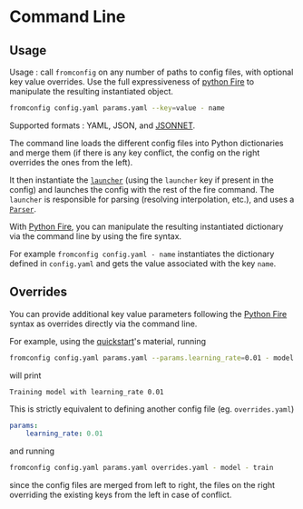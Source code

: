 # Command Line <!-- {docsify-ignore} -->

## Usage

Usage : call `fromconfig` on any number of paths to config files, with optional key value overrides. Use the full expressiveness of [python Fire](https://github.com/google/python-fire) to manipulate the resulting instantiated object.

```bash
fromconfig config.yaml params.yaml --key=value - name
```

Supported formats : YAML, JSON, and [JSONNET](https://jsonnet.org).

The command line loads the different config files into Python dictionaries and merge them (if there is any key conflict, the config on the right overrides the ones from the left).

It then instantiate the [`launcher`](usage-reference/launcher/) (using the `launcher` key if present in the config) and launches the config with the rest of the fire command. The `launcher` is responsible for parsing (resolving interpolation, etc.), and uses a [`Parser`](usage-reference/parser/).

With [Python Fire](https://github.com/google/python-fire), you can manipulate the resulting instantiated dictionary via the command line by using the fire syntax.

For example `fromconfig config.yaml - name` instantiates the dictionary defined in `config.yaml` and gets the value associated with the key `name`.


## Overrides <!-- {docsify-ignore} -->

You can provide additional key value parameters following the [Python Fire](https://github.com/google/python-fire) syntax as overrides directly via the command line.

For example, using the [quickstart](getting-started/quickstart)'s material, running

```bash
fromconfig config.yaml params.yaml --params.learning_rate=0.01 - model - train
```

will print

```
Training model with learning_rate 0.01
```

This is strictly equivalent to defining another config file (eg. `overrides.yaml`)

```yaml
params:
    learning_rate: 0.01
```

and running

```bash
fromconfig config.yaml params.yaml overrides.yaml - model - train
```

since the config files are merged from left to right, the files on the right overriding the existing keys from the left in case of conflict.
